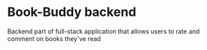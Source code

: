 # Book-Buddy backend 
 Backend part of full-stack application that allows users to rate and  comment on books they've read
